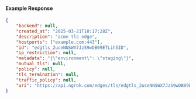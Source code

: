<!-- Code generated for API Clients. DO NOT EDIT. -->

#### Example Response

```json
{
	"backend": null,
	"created_at": "2025-03-21T10:17:28Z",
	"description": "acme tls edge",
	"hostports": ["example.com:443"],
	"id": "edgtls_2uceNNSWX7JzS9wDB09ETLih5ID",
	"ip_restriction": null,
	"metadata": "{\"environment\": \"staging\"}",
	"mutual_tls": null,
	"policy": null,
	"tls_termination": null,
	"traffic_policy": null,
	"uri": "https://api.ngrok.com/edges/tls/edgtls_2uceNNSWX7JzS9wDB09ETLih5ID"
}
```
